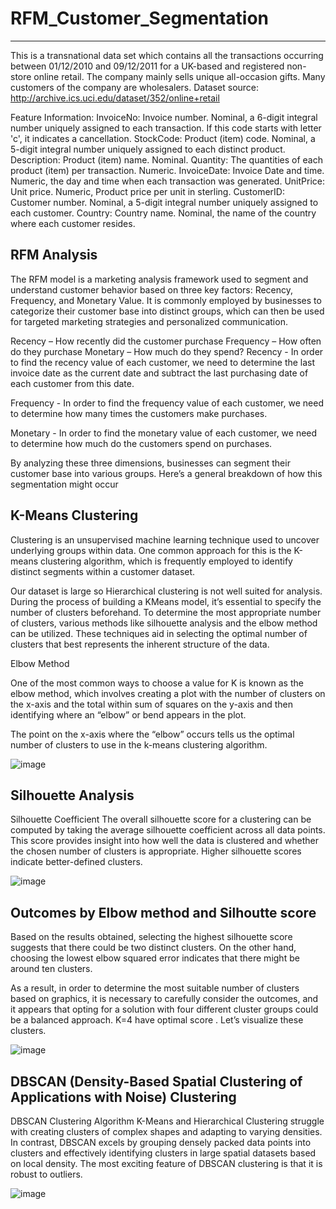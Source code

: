 # RFM_Customer_Segmentation
----------------------------
This is a transnational data set which contains all the transactions occurring between 01/12/2010 and 09/12/2011 for a UK-based and registered non-store online retail. The company mainly sells unique all-occasion gifts. Many customers of the company are wholesalers.
Dataset source: http://archive.ics.uci.edu/dataset/352/online+retail

Feature Information:
InvoiceNo: Invoice number. Nominal, a 6-digit integral number uniquely assigned to each transaction. If this code starts with letter 'c', it indicates a cancellation.
StockCode: Product (item) code. Nominal, a 5-digit integral number uniquely assigned to each distinct product.
Description: Product (item) name. Nominal.
Quantity: The quantities of each product (item) per transaction. Numeric.
InvoiceDate: Invoice Date and time. Numeric, the day and time when each transaction was generated.
UnitPrice: Unit price. Numeric, Product price per unit in sterling.
CustomerID: Customer number. Nominal, a 5-digit integral number uniquely assigned to each customer.
Country: Country name. Nominal, the name of the country where each customer resides.

RFM Analysis
-------------
The RFM model is a marketing analysis framework used to segment and understand customer behavior based on three key factors: Recency, Frequency, and Monetary Value. It is commonly employed by businesses to categorize their customer base into distinct groups, which can then be used for targeted marketing strategies and personalized communication.

Recency – How recently did the customer purchase
Frequency – How often do they purchase
Monetary – How much do they spend?
Recency - In order to find the recency value of each customer, we need to determine the last invoice date as the current date and subtract the last purchasing date of each customer from this date.

Frequency - In order to find the frequency value of each customer, we need to determine how many times the customers make purchases.

Monetary - In order to find the monetary value of each customer, we need to determine how much do the customers spend on purchases.

By analyzing these three dimensions, businesses can segment their customer base into various groups. Here’s a general breakdown of how this segmentation might occur

K-Means Clustering
------------------
Clustering is an unsupervised machine learning technique used to uncover underlying groups within data. One common approach for this is the K-means clustering algorithm, which is frequently employed to identify distinct segments within a customer dataset.

Our dataset is large so Hierarchical clustering is not well suited for analysis.
During the process of building a KMeans model, it’s essential to specify the number of clusters beforehand. To determine the most appropriate number of clusters, various methods like silhouette analysis and the elbow method can be utilized. These techniques aid in selecting the optimal number of clusters that best represents the inherent structure of the data.

Elbow Method

One of the most common ways to choose a value for K is known as the elbow method, which involves creating a plot with the number of clusters on the x-axis and the total within sum of squares on the y-axis and then identifying where an “elbow” or bend appears in the plot.

The point on the x-axis where the “elbow” occurs tells us the optimal number of clusters to use in the k-means clustering algorithm.

![image](https://github.com/hemanthm01/RFM_Customer_Segmentation/assets/120650945/a7a93a8f-5c49-405e-aec7-743109fe9aa1)

Silhouette Analysis
-------------------
Silhouette Coefficient The overall silhouette score for a clustering can be computed by taking the
average silhouette coefficient across all data points. This score provides insight into how well the
data is clustered and whether the chosen number of clusters is appropriate. Higher silhouette scores
indicate better-defined clusters.

![image](https://github.com/hemanthm01/RFM_Customer_Segmentation/assets/120650945/52d2143a-2a4b-46f8-aaec-9716324e1a29)

Outcomes by Elbow method and Silhoutte score
----------------------------------------------

Based on the results obtained, selecting the highest silhouette score suggests that there could be two distinct clusters. On the other hand, choosing the lowest elbow squared error indicates that there might be around ten clusters.

As a result, in order to determine the most suitable number of clusters based on graphics, it is necessary to carefully consider the outcomes, and it appears that opting for a solution with four different cluster groups could be a balanced approach. K=4 have optimal score . Let’s visualize these clusters.

![image](https://github.com/hemanthm01/RFM_Customer_Segmentation/assets/120650945/0d528c08-7e39-4ce1-9a06-a8f6c3deffee)


DBSCAN (Density-Based Spatial Clustering of Applications with Noise) Clustering
--------------------------------------------------------------------------------
DBSCAN Clustering Algorithm K-Means and Hierarchical Clustering struggle with creating clusters of complex shapes and adapting to varying densities. In contrast, DBSCAN excels by grouping densely packed data points into clusters and effectively identifying clusters in large spatial datasets based on local density. The most exciting feature of DBSCAN clustering is that it is robust to outliers.

![image](https://github.com/hemanthm01/RFM_Customer_Segmentation/assets/120650945/92389154-7d4b-41eb-a0f8-edeedfbf6cbe)


